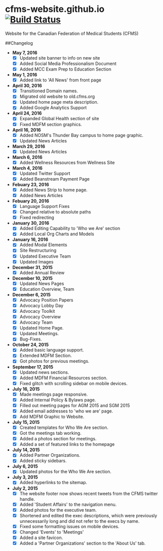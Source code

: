 # cfms-website.github.io [![Build Status](https://travis-ci.org/cfms-website/cfms-website.github.io.svg?branch=staging)](https://travis-ci.org/cfms-website/cfms-website.github.io)
Website for the Canadian Federation of Medical Students (CFMS)

##Changelog
- **May 7, 2016**
	- [x] Updated site banner to info on new site
	- [x] Added Social Media Professionalism Document
	- [x] Added MCC Exam Prep to Education Section
- **May 1, 2016**
	- [x] Added link to 'All News' from front page
- **April 30, 2016**
	- [x] Transitioned Domain names.
	- [x] Migrated old website to old.cfms.org
	- [x] Updated home page meta description.
	- [x] Added Google Analytics Support
- **April 24, 2016**
	- [x] Expanded Global Health section of site
	- [x] Fixed MDFM section graphics.
- **April 16, 2016**
	- [x] Added NOSM's Thunder Bay campus to home page graphic.
	- [x] Updated News Articles
- **March 29, 2016**
	- [x] Updated News Articles
- **March 6, 2016**
	- [x] Added Wellness Resources from Wellness Site
- **March 4, 2016**
	- [x] Updated Twitter Support
	- [x] Added Beanstream Payment Page
- **Febuary 23, 2016**
	- [x] Added News Strip to home page.
	- [x] Added News Articles
- **Febuary 20, 2016**
	- [x] Language Support Fixes
	- [x] Changed relative to absolute paths
	- [x] Fixed redirecting
- **January 30, 2016**
	- [x] Added Editing Capability to 'Who we Are' section
	- [x] Added Local Org Charts and Models
- **January 16, 2016**
	- [x] Added Modal Elements
	- [x] Site Restructuring
	- [x] Updated Executive Team
	- [x] Updated Images
- **December 31, 2015**
	- [x] Added Annual Review
- **December 10, 2015**
	- [x] Updated News Pages
	- [x] Education Overview, Team 
- **December 6, 2015**
	- [x] Advocacy Position Papers
	- [x] Advocacy Lobby Day
	- [x] Advocacy Toolkit
	- [x] Advocacy Overview
	- [x] Advocacy Team
	- [x] Updated Home Page.
	- [x] Updated Meetings.
	- [x] Bug-Fixes.
- **October 24, 2015**
	- [x] Added basic language support.
	- [x] Extended MDFM Section.
	- [x] Got photos for previous meetings.
- **September 17, 2015**
	- [x] Updated news sections.
	- [x] Added MDFM Financial Resources section.
	- [x] Fixed glitch with scrolling sidebar on mobile devices.
- **July 16, 2015**
	- [x] Made meetings page responsive.
	- [x] Added Internal Policy & Bylaws page.
	- [x] Filled out meeting pages for AGM 2015 and SGM 2015
	- [x] Added email addresses to 'who we are' page.
	- [x] Add MDFM Graphic to Website.
- **July 15, 2015**
	- [x] Created templates for Who We Are section.
	- [x] Got the meetings tab working.
	- [x] Added a photos section for meetings.
	- [x] Added a set of featured links to the homepage
- **July 14, 2015**
	- [x] Added Partner Organizations.
	- [x] Added sticky sidebars.
- **July 6, 2015**
	- [x] Updated photos for the Who We Are section.
- **July 3, 2015**
	- [x] Added hyperlinks to the sitemap.
- **July 2, 2015**
	- [x] The website footer now shows recent tweets from the CFMS twitter handle.
	- [x] Added 'Student Affairs' to the navigation menu.
	- [x] Added photos for the executive team.
	- [x] Shortened and edited the exec descriptions, which were previously unnecessarily long and did not refer to the execs by name.
	- [x] Fixed some formatting issues on mobile devices.
	- [x] Changed 'Events' to 'Meetings'
	- [x] Added a site favicon.
	- [x] Added a 'Partner Organizations' section to the 'About Us' tab.
